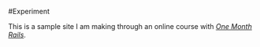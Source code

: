 #Experiment

This is a sample site I am making through an online course with [*One Month Rails*](http://onemonthrails.com).